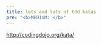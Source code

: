 ```yaml
---
title: lots and lots of tdd katas
pre: "<b>MEDIUM: </b>"
---
```


http://codingdojo.org/kata/
